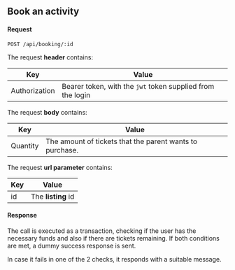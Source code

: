 ## Book an activity

#### Request
```
POST /api/booking/:id
```

The request **header** contains:

| Key | Value |
| - | - |
| Authorization | Bearer token, with the `jwt` token supplied from the login |

The request **body** contains:

| Key | Value |
| - | - |
| Quantity | The amount of tickets that the parent wants to purchase. |

The request **url parameter** contains:

| Key | Value |
| - | - |
| id | The **listing** id |

#### Response
The call is executed as a transaction, checking if the user has the necessary
funds and also if there are tickets remaining. If both conditions are met,
a dummy success response is sent.

In case it fails in one of the 2 checks, it responds with a suitable message.

